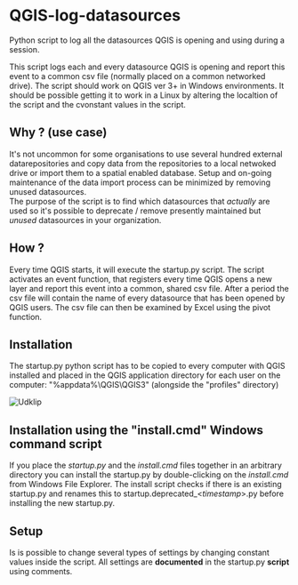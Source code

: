 # QGIS-log-datasources
Python script to log all the datasources QGIS is opening and using during a session.

This script logs each and every datasource QGIS is opening and report this event to a common csv file (normally placed on a common networked drive). 
The script should work on QGIS ver 3+ in Windows environments. It should be possible getting it to work in a Linux by altering the localtion of the script and the cvonstant values in the script.

## Why ? (use case)
It's not uncommon for some organisations to use several hundred external datarepositories and copy data from the repositories to a local netwoked drive or import them to a spatial enabled database. Setup and on-going maintenance of the data import process can be minimized by removing unused datasources.  
The purpose of the script is to find which datasources that *actually* are used so it's possible to deprecate / remove presently maintained but *unused* datasources in your organization. 

## How ? 
Every time QGIS starts, it will execute the startup.py script. The script activates an event function, that registers every time QGIS opens a new layer and report this event into a common, shared csv file. 
After a period the csv file will contain the name of every datasource that has been opened by QGIS users. The csv file can then be examined by Excel using the pivot function. 

## Installation
The startup.py python script has to be copied to every computer with QGIS installed and placed in the QGIS application directory for each user on the computer: "%appdata%\QGIS\QGIS3" (alongside the "profiles" directory)

![Udklip](https://user-images.githubusercontent.com/1866520/187031406-7b210161-bf60-4e3b-84d3-e262d0162653.jpg)

## Installation using the "install.cmd" Windows command script
If you place the *startup.py* and the *install.cmd* files together in an arbitrary directory you can install the startup.py by double-clicking on the *install.cmd* from Windows File Explorer. The install script checks if there is an existing startup.py and renames this to startup.deprecated_<*timestamp*>.py before installing the new startup.py. 

## Setup
Is is possible to change several types of settings by changing constant values inside the script. All settings are **documented** in the startup.py **script** using comments.




